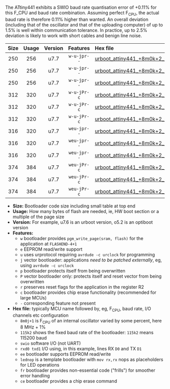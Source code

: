 The ATtiny441 exhibits a SWIO baud rate quantisation error of +0.11% for this F_CPU and baud rate combination. Assuming perfect F<sub>CPU</sub>, the actual baud rate is therefore 0.11% higher than wanted. An overall deviation (including that of the oscillator and that of the uploading computer) of up to 1.5% is well within communication tolerance. In practice, up to 2.5% deviation is likely to work with short cables and benign line noise.

|Size|Usage|Version|Features|Hex file|
|:-:|:-:|:-:|:-:|:--|
|250|256|u7.7|`w-u-jpr--`|[urboot_attiny441_+8m0k+2_++28k8_swio_rxa2_txa1_lednop.hex](https://raw.githubusercontent.com/stefanrueger/urboot.hex/main/mcus/attiny441/internal_oscillator/fcpu_+8m0k+2/br_++28k8/urboot_attiny441_+8m0k+2_++28k8_swio_rxa2_txa1_lednop.hex)|
|250|256|u7.7|`w-u-jpr--`|[urboot_attiny441_+8m0k+2_++28k8_swio_rxa4_txa5_lednop.hex](https://raw.githubusercontent.com/stefanrueger/urboot.hex/main/mcus/attiny441/internal_oscillator/fcpu_+8m0k+2/br_++28k8/urboot_attiny441_+8m0k+2_++28k8_swio_rxa4_txa5_lednop.hex)|
|250|256|u7.7|`w-u-jpr--`|[urboot_attiny441_+8m0k+2_++28k8_swio_rxb2_txa7_lednop.hex](https://raw.githubusercontent.com/stefanrueger/urboot.hex/main/mcus/attiny441/internal_oscillator/fcpu_+8m0k+2/br_++28k8/urboot_attiny441_+8m0k+2_++28k8_swio_rxb2_txa7_lednop.hex)|
|312|320|u7.7|`w-u-jPr-c`|[urboot_attiny441_+8m0k+2_++28k8_swio_rxa2_txa1_lednop_fr_ce.hex](https://raw.githubusercontent.com/stefanrueger/urboot.hex/main/mcus/attiny441/internal_oscillator/fcpu_+8m0k+2/br_++28k8/urboot_attiny441_+8m0k+2_++28k8_swio_rxa2_txa1_lednop_fr_ce.hex)|
|312|320|u7.7|`w-u-jPr-c`|[urboot_attiny441_+8m0k+2_++28k8_swio_rxa4_txa5_lednop_fr_ce.hex](https://raw.githubusercontent.com/stefanrueger/urboot.hex/main/mcus/attiny441/internal_oscillator/fcpu_+8m0k+2/br_++28k8/urboot_attiny441_+8m0k+2_++28k8_swio_rxa4_txa5_lednop_fr_ce.hex)|
|312|320|u7.7|`w-u-jPr-c`|[urboot_attiny441_+8m0k+2_++28k8_swio_rxb2_txa7_lednop_fr_ce.hex](https://raw.githubusercontent.com/stefanrueger/urboot.hex/main/mcus/attiny441/internal_oscillator/fcpu_+8m0k+2/br_++28k8/urboot_attiny441_+8m0k+2_++28k8_swio_rxb2_txa7_lednop_fr_ce.hex)|
|316|320|u7.7|`weu-jpr--`|[urboot_attiny441_+8m0k+2_++28k8_swio_rxa2_txa1_ee_lednop.hex](https://raw.githubusercontent.com/stefanrueger/urboot.hex/main/mcus/attiny441/internal_oscillator/fcpu_+8m0k+2/br_++28k8/urboot_attiny441_+8m0k+2_++28k8_swio_rxa2_txa1_ee_lednop.hex)|
|316|320|u7.7|`weu-jpr--`|[urboot_attiny441_+8m0k+2_++28k8_swio_rxa4_txa5_ee_lednop.hex](https://raw.githubusercontent.com/stefanrueger/urboot.hex/main/mcus/attiny441/internal_oscillator/fcpu_+8m0k+2/br_++28k8/urboot_attiny441_+8m0k+2_++28k8_swio_rxa4_txa5_ee_lednop.hex)|
|316|320|u7.7|`weu-jpr--`|[urboot_attiny441_+8m0k+2_++28k8_swio_rxb2_txa7_ee_lednop.hex](https://raw.githubusercontent.com/stefanrueger/urboot.hex/main/mcus/attiny441/internal_oscillator/fcpu_+8m0k+2/br_++28k8/urboot_attiny441_+8m0k+2_++28k8_swio_rxb2_txa7_ee_lednop.hex)|
|374|384|u7.7|`weu-jPr-c`|[urboot_attiny441_+8m0k+2_++28k8_swio_rxa2_txa1_ee_lednop_fr_ce.hex](https://raw.githubusercontent.com/stefanrueger/urboot.hex/main/mcus/attiny441/internal_oscillator/fcpu_+8m0k+2/br_++28k8/urboot_attiny441_+8m0k+2_++28k8_swio_rxa2_txa1_ee_lednop_fr_ce.hex)|
|374|384|u7.7|`weu-jPr-c`|[urboot_attiny441_+8m0k+2_++28k8_swio_rxa4_txa5_ee_lednop_fr_ce.hex](https://raw.githubusercontent.com/stefanrueger/urboot.hex/main/mcus/attiny441/internal_oscillator/fcpu_+8m0k+2/br_++28k8/urboot_attiny441_+8m0k+2_++28k8_swio_rxa4_txa5_ee_lednop_fr_ce.hex)|
|374|384|u7.7|`weu-jPr-c`|[urboot_attiny441_+8m0k+2_++28k8_swio_rxb2_txa7_ee_lednop_fr_ce.hex](https://raw.githubusercontent.com/stefanrueger/urboot.hex/main/mcus/attiny441/internal_oscillator/fcpu_+8m0k+2/br_++28k8/urboot_attiny441_+8m0k+2_++28k8_swio_rxb2_txa7_ee_lednop_fr_ce.hex)|

- **Size:** Bootloader code size including small table at top end
- **Usage:** How many bytes of flash are needed, ie, HW boot section or a multiple of the page size
- **Version:** For example, u7.6 is an urboot version, o5.2 is an optiboot version
- **Features:**
  + `w` bootloader provides `pgm_write_page(sram, flash)` for the application at `FLASHEND-4+1`
  + `e` EEPROM read/write support
  + `u` uses urprotocol requiring `avrdude -c urclock` for programming
  + `j` vector bootloader: applications *need to be patched externally*, eg, using `avrdude -c urclock`
  + `p` bootloader protects itself from being overwritten
  + `P` vector bootloader only: protects itself and reset vector from being overwritten
  + `r` preserves reset flags for the application in the register R2
  + `c` bootloader provides chip erase functionality (recommended for large MCUs)
  + `-` corresponding feature not present
- **Hex file:** typically MCU name followed by, eg, F<sub>CPU</sub>, baud rate, I/O channels etc configuration
  + `8m0j+1` is F<sub>CPU</sub> of an internal oscillator varied by some percent, here 8 MHz + 1%
  + `115k2` shows the fixed baud rate of the bootloader: `115k2` means 115200 baud
  + `swio` software I/O (not UART)
  + `rxd0 txd1` I/O using, in this example, lines RX `D0` and TX `D1`
  + `ee` bootloader supports EEPROM read/write
  + `lednop` is a template bootloader with `mov rx,rx` nops as placeholders for LED operations
  + `fr` bootloader provides non-essential code ("frills") for smoother error handling
  + `ce` bootloader provides a chip erase command
